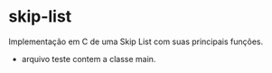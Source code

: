 # skip-list

Implementação em C de uma Skip List com suas principais funções.

- arquivo teste contem a classe main.
